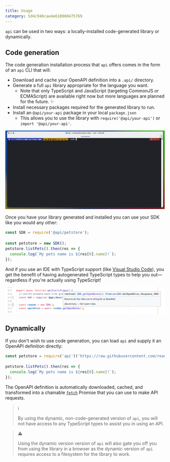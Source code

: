 ```yaml
---
title: Usage
category: 5d4c940cae4e610060475769
---
```


`api` can be used in two ways: a locally-installed code-generated library or dynamically.

## Code generation

The code generation installation process that `api` offers comes in the form of an `api` CLI that will:

- Download and cache your OpenAPI definition into a `.api/` directory.
- Generate a full `api` library appropriate for the language you want.
  - Note that only TypeScript and JavaScript (targeting CommonJS or ECMAScript) are available right now but more languages are planned for the future. ✨
- Install necessary packages required for the generated library to run.
- Install an `@api/your-api` package in your local `package.json`
  - This allows you to use the library with `require('@api/your-api')` or `import '@api/your-api'`.

![CLI installation demonstration](./images/installer.gif)

Once you have your library generated and installed you can use your SDK like you would any other:

```js
const SDK = require('@api/petstore');

const petstore = new SDK();
petstore.listPets().then(res => {
  console.log(`My pets name is ${res[0].name}!`);
});
```

And if you use an IDE with TypeScript support (like [Visual Studio Code](https://code.visualstudio.com/)), you get the benefit of having autogenerated TypeScript types to help you out—regardless if you're actually using TypeScript!

![TypeScript types in action](./images/ts-types.png)

## Dynamically

If you don't wish to use code generation, you can load `api` and supply it an OpenAPI definition directly:

```js
const petstore = require('api')('https://raw.githubusercontent.com/readmeio/oas-examples/main/3.0/json/petstore.json');

petstore.listPets().then(res => {
  console.log(`My pets name is ${res[0].name}!`);
});
```

The OpenAPI definition is automatically downloaded, cached, and transformed into a chainable [`fetch`](https://developer.mozilla.org/en-US/docs/Web/API/Fetch_API) Promise that you can use to make API requests.

> ℹ️
>
> By using the dynamic, non-code-generated version of `api`, you will not have access to any TypeScript types to assist you in using an API.

> ⚠️
>
> Using the dynamic version version of `api` will also gate you off you from using the library in a browser as the dynamic version of `api` requires access to a filesystem for the library to work.

